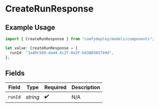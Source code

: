 # CreateRunResponse

## Example Usage

```typescript
import { CreateRunResponse } from "comfydeploy/models/components";

let value: CreateRunResponse = {
  runId: "3a40c569-dad4-4c2f-8a3f-b4380365749d",
};
```

## Fields

| Field              | Type               | Required           | Description        |
| ------------------ | ------------------ | ------------------ | ------------------ |
| `runId`            | *string*           | :heavy_check_mark: | N/A                |